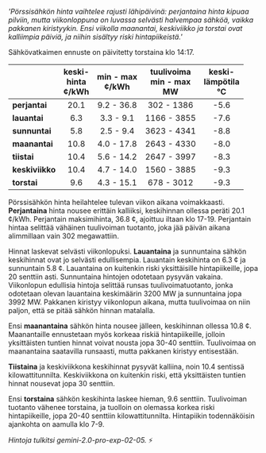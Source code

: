 *'Pörssisähkön hinta vaihtelee rajusti lähipäivinä: perjantaina hinta kipuaa pilviin, mutta viikonloppuna on luvassa selvästi halvempaa sähköä, vaikka pakkanen kiristyykin. Ensi viikolla maanantai, keskiviikko ja torstai ovat kalliimpia päiviä, ja niihin sisältyy riski hintapiikeistä.'*


Sähkövatkaimen ennuste on päivitetty torstaina klo 14:17.

|                    | keski-<br>hinta<br>¢/kWh | min - max<br>¢/kWh | tuulivoima<br>min - max<br>MW | keski-<br>lämpötila<br>°C |
|:-------------------|:----------------:|:----------------:|:-------------:|:-------------:|
| **perjantai**      | 20.1             | 9.2 - 36.8       | 302 - 1386    | -5.6          |
| **lauantai**       | 6.3              | 3.3 - 9.1        | 1166 - 3855   | -7.6          |
| **sunnuntai**      | 5.8              | 2.5 - 9.4        | 3623 - 4341   | -8.8          |
| **maanantai**      | 10.8             | 4.0 - 17.8       | 2643 - 4330   | -8.0          |
| **tiistai**        | 10.4             | 5.6 - 14.2       | 2647 - 3997   | -8.3          |
| **keskiviikko**    | 10.4             | 4.7 - 14.0       | 1560 - 3885   | -9.3          |
| **torstai**       | 9.6              | 4.3 - 15.1       | 678 - 3012    | -9.3          |

Pörssisähkön hinta heilahtelee tulevan viikon aikana voimakkaasti. **Perjantaina** hinta nousee erittäin kalliiksi, keskihinnan ollessa peräti 20.1 ¢/kWh. Perjantain maksimihinta, 36.8 ¢, ajoittuu iltaan klo 17-19. Perjantain hintaa selittää vähäinen tuulivoiman tuotanto, joka jää päivän aikana alimmillaan vain 302 megawattiin.

Hinnat laskevat selvästi viikonlopuksi. **Lauantaina** ja sunnuntaina sähkön keskihinnat ovat jo selvästi edullisempia. Lauantain keskihinta on 6.3 ¢ ja sunnuntain 5.8 ¢. Lauantaina on kuitenkin riski yksittäisille hintapiikeille, jopa 20 senttiin asti. Sunnuntaina hintojen odotetaan pysyvän vakaina. Viikonlopun edullisia hintoja selittää runsas tuulivoimatuotanto, jonka odotetaan olevan lauantaina keskimäärin 3200 MW ja sunnuntaina jopa 3992 MW. Pakkanen kiristyy viikonlopun aikana, mutta tuulivoimaa on niin paljon, että se pitää sähkön hinnan matalalla.

Ensi **maanantaina** sähkön hinta nousee jälleen, keskihinnan ollessa 10.8 ¢. Maanantaille ennustetaan myös korkeaa riskiä hintapiikeille, jolloin yksittäisten tuntien hinnat voivat nousta jopa 30-40 senttiin. Tuulivoimaa on maanantaina saatavilla runsaasti, mutta pakkanen kiristyy entisestään.

**Tiistaina** ja keskiviikkona keskihinnat pysyvät kalliina, noin 10.4 sentissä kilowattitunnilta. Keskiviikkona on kuitenkin riski, että yksittäisten tuntien hinnat nousevat jopa 30 senttiin.

Ensi **torstaina** sähkön keskihinta laskee hieman, 9.6 senttiin. Tuulivoiman tuotanto vähenee torstaina, ja tuolloin on olemassa korkea riski hintapiikeille, jopa 20-40 senttiin kilowattitunnilta. Hintapiikin todennäköisin ajankohta on aamulla klo 7-9.

*Hintoja tulkitsi gemini-2.0-pro-exp-02-05.* ⚡️

